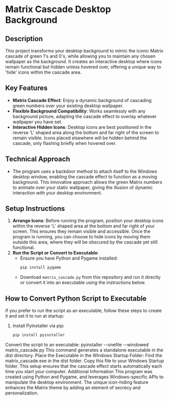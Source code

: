 # Matrix Cascade Desktop Background

## Description
This project transforms your desktop background to mimic the iconic Matrix cascade
of green 1's and 0's, while allowing you to maintain any chosen wallpaper as the
background. It creates an interactive desktop where icons remain
functional but hidden unless hovered over, offering a unique way to 'hide' icons
within the cascade area.

## Key Features
- **Matrix Cascade Effect**: Enjoy a dynamic background of cascading green numbers
  over your existing desktop wallpaper.
- **Flexible Background Compatibility**: Works seamlessly with any background picture,
  adapting the cascade effect to overlay whatever wallpaper you have set.
- **Interactive Hidden Icons**: Desktop icons are best positioned in the reverse 'L'
  shaped area along the bottom and far right of the screen to remain visible. Icons
  placed elsewhere will be hidden behind the cascade, only flashing briefly when hovered over.

## Technical Approach
- The program uses a backdoor method to attach itself to the Windows desktop window,
  enabling the cascade effect to function as a moving background. This innovative approach
  allows the green Matrix numbers to animate over your static wallpaper, giving the illusion
  of dynamic interaction with your desktop environment.

## Setup Instructions
1. **Arrange Icons**: Before running the program, position your desktop icons within the
   reverse 'L' shaped area at the bottom and far right of your screen. This ensures they
   remain visible and accessible. Once the program is running, you can choose to hide icons
   by moving them outside this area, where they will be obscured by the cascade yet still functional.
2. **Run the Script or Convert to Executable**:
   - Ensure you have Python and Pygame installed:
     ```bash
     pip install pygame
     ```
   - Download `matrix_cascade.py` from this repository and run it directly or convert it into
     an executable using the instructions below.

## How to Convert Python Script to Executable
If you prefer to run the script as an executable, follow these steps to create it and set it to run at startup:
1. Install PyInstaller via pip:
   ```bash
   pip install pyinstaller
Convert the script to an executable:
pyinstaller --onefile --windowed matrix_cascade.py
This command generates a standalone executable in the dist directory.
Place the Executable in the Windows Startup Folder:
Find the matrix_cascade.exe in the dist folder.
Copy this file to your Windows Startup folder. This setup ensures that the cascade effect starts automatically each time you start your computer.
Additional Information
This program was created using Python and Pygame, and leverages Windows-specific APIs to manipulate the desktop environment. The unique icon-hiding feature enhances the Matrix theme by adding an element of secrecy and personalization.
